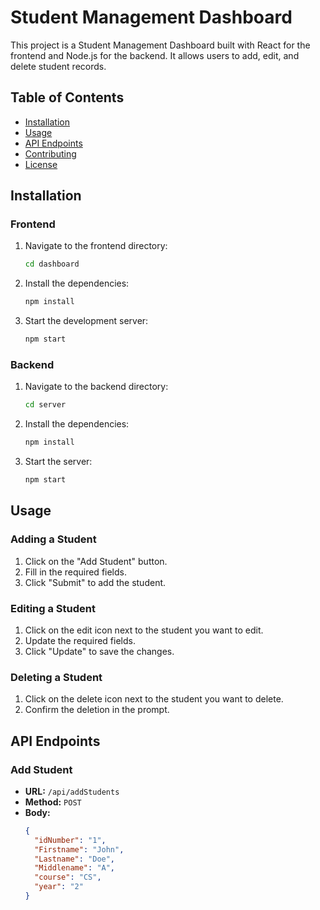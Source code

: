 # Student Management Dashboard

This project is a Student Management Dashboard built with React for the frontend and Node.js for the backend. It allows users to add, edit, and delete student records.

## Table of Contents

- [Installation](#installation)
- [Usage](#usage)
- [API Endpoints](#api-endpoints)
- [Contributing](#contributing)
- [License](#license)

## Installation

### Frontend

1. Navigate to the frontend directory:

   ```sh
   cd dashboard
   ```

2. Install the dependencies:

   ```sh
   npm install
   ```

3. Start the development server:

   ```sh
   npm start
   ```

### Backend

1. Navigate to the backend directory:

   ```sh
   cd server
   ```

2. Install the dependencies:

   ```sh
   npm install
   ```

3. Start the server:

   ```sh
   npm start
   ```

## Usage

### Adding a Student

1. Click on the "Add Student" button.
2. Fill in the required fields.
3. Click "Submit" to add the student.

### Editing a Student

1. Click on the edit icon next to the student you want to edit.
2. Update the required fields.
3. Click "Update" to save the changes.

### Deleting a Student

1. Click on the delete icon next to the student you want to delete.
2. Confirm the deletion in the prompt.

## API Endpoints

### Add Student

- **URL:** `/api/addStudents`
- **Method:** `POST`
- **Body:**
  ```json
  {
    "idNumber": "1",
    "Firstname": "John",
    "Lastname": "Doe",
    "Middlename": "A",
    "course": "CS",
    "year": "2"
  }
  ```
